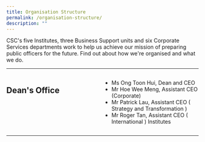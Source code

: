 ```yaml
---
title: Organisation Structure
permalink: /organisation-structure/
description: ""
---
```

<style>

.grid-container {
	  display: grid;
	  grid-template-columns: 1fr 1fr;
	 
	}



</style>


<p>CSC's five Institutes, three Business Support units and six Corporate Services departments work to help us achieve our mission of preparing public officers for the future. Find out about how we're organised and what we do.                         </p>

<hr>
<div class="grid-container">
<div class="grid-child-OS"><h2 style="text-align:left;">Dean's Office</h2></div>
<div class="grid-child-OS">
	<ul>
	<li>Ms Ong Toon Hui, Dean and CEO</li>
	<li>Mr Hoe Wee Meng, Assistant CEO (Corporate)</li>
	<li>Mr Patrick Lau, Assistant CEO ( Strategy and Transformation )</li>
	<li>Mr Roger Tan, Assistant CEO ( International ) Institutes</li>

</ul>
</div>
</div>


<hr>